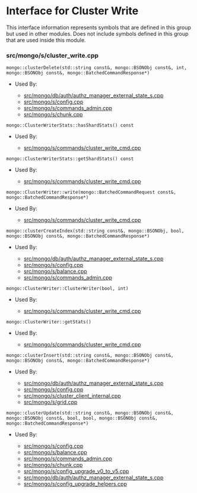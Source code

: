 
# Interface for Cluster Write
This interface information represents symbols that are defined in this group but used in other modules.  Does not include symbols defined in this group that are used inside this module.

### src/mongo/s/cluster\_write.cpp

<div></div>

    mongo::clusterDelete(std::string const&, mongo::BSONObj const&, int, mongo::BSONObj const&, mongo::BatchedCommandResponse*)

- Used By:

    - [src/mongo/db/auth/authz\_manager\_external\_state\_s.cpp](../../../../security/authorization)
    - [src/mongo/s/config.cpp](../../../../sharding/cluster\_metadata\_management)
    - [src/mongo/s/commands\_admin.cpp](../../../../sharding/mongos\_commands)
    - [src/mongo/s/chunk.cpp](../../../../sharding/chunk\_management)

<div></div>

    mongo::ClusterWriterStats::hasShardStats() const

- Used By:

    - [src/mongo/s/commands/cluster\_write\_cmd.cpp](../../../../network/write\_commands)

<div></div>

    mongo::ClusterWriterStats::getShardStats() const

- Used By:

    - [src/mongo/s/commands/cluster\_write\_cmd.cpp](../../../../network/write\_commands)

<div></div>

    mongo::ClusterWriter::write(mongo::BatchedCommandRequest const&, mongo::BatchedCommandResponse*)

- Used By:

    - [src/mongo/s/commands/cluster\_write\_cmd.cpp](../../../../network/write\_commands)

<div></div>

    mongo::clusterCreateIndex(std::string const&, mongo::BSONObj, bool, mongo::BSONObj const&, mongo::BatchedCommandResponse*)

- Used By:

    - [src/mongo/db/auth/authz\_manager\_external\_state\_s.cpp](../../../../security/authorization)
    - [src/mongo/s/config.cpp](../../../../sharding/cluster\_metadata\_management)
    - [src/mongo/s/balance.cpp](../../../../sharding/balancer)
    - [src/mongo/s/commands\_admin.cpp](../../../../sharding/mongos\_commands)

<div></div>

    mongo::ClusterWriter::ClusterWriter(bool, int)

- Used By:

    - [src/mongo/s/commands/cluster\_write\_cmd.cpp](../../../../network/write\_commands)

<div></div>

    mongo::ClusterWriter::getStats()

- Used By:

    - [src/mongo/s/commands/cluster\_write\_cmd.cpp](../../../../network/write\_commands)

<div></div>

    mongo::clusterInsert(std::string const&, mongo::BSONObj const&, mongo::BSONObj const&, mongo::BatchedCommandResponse*)

- Used By:

    - [src/mongo/db/auth/authz\_manager\_external\_state\_s.cpp](../../../../security/authorization)
    - [src/mongo/s/config.cpp](../../../../sharding/cluster\_metadata\_management)
    - [src/mongo/s/cluster\_client\_internal.cpp](../../../../sharding/config\_metadata\_upgrade)
    - [src/mongo/s/grid.cpp](../../../../sharding/cluster\_metadata\_management)

<div></div>

    mongo::clusterUpdate(std::string const&, mongo::BSONObj const&, mongo::BSONObj const&, bool, bool, mongo::BSONObj const&, mongo::BatchedCommandResponse*)

- Used By:

    - [src/mongo/s/config.cpp](../../../../sharding/cluster\_metadata\_management)
    - [src/mongo/s/balance.cpp](../../../../sharding/balancer)
    - [src/mongo/s/commands\_admin.cpp](../../../../sharding/mongos\_commands)
    - [src/mongo/s/chunk.cpp](../../../../sharding/chunk\_management)
    - [src/mongo/s/config\_upgrade\_v0\_to\_v5.cpp](../../../../sharding/config\_metadata\_upgrade)
    - [src/mongo/db/auth/authz\_manager\_external\_state\_s.cpp](../../../../security/authorization)
    - [src/mongo/s/config\_upgrade\_helpers.cpp](../../../../sharding/config\_metadata\_upgrade)
